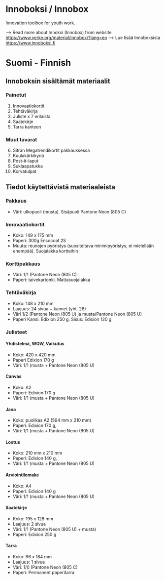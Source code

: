 # Innoboksi / Innobox
Innovation toolbox for youth work.

--> Read more about Innoksi (Innobox) from website https://www.verke.org/material/innobox/?lang=en
--> Lue lisää Innoboksista https://www.innoboksi.fi

# Suomi - Finnish


## Innoboksin sisältämät materiaalit

### Painetut
1. Innovaatiokortit
2. Tehtäväkirja
3. Juliste x 7 erilaista
4. Saatekirje
5. Tarra kanteen

### Muut tavarat  
6. Sitran Megatrendikortit pakkauksessa
7. Kuulakärkikynä
8. Post-it-laput
9. Suklaapatukka 
10. Korvatulpat

## Tiedot käytettävistä materiaaleista

### Pakkaus
* Väri: ulkopuoli (musta). Sisäpuoli Pantone Neon (805 C) 

### Innovaatiokortit
* Koko: 149 x 175 mm
* Paperi: 300g Ensocoat 2S 
* Muuta: reunojen pyöristys (suositeltava minimipyöristys, ei mielellään enempää). Suojalakka kortteihin

### Korttipakkaus
* Väri: 1/1 (Pantone Neon (805 C) 
* Paperi: taivekartonki. Mattasuojalakka

### Tehtäväkirja
* Koko: 148 x 210 mm
* Laajuus: 24 sivua + kannet (yht. 28)
* Väri 1/2 (Pantone Neon (805 U) ja musta/Pantone Neon (805 U) 
* Paperi Kansi: Edixion 250 g. Sisus: Edixion 120 g

### Julisteet

#### Yhdistelmä, WOW, Vaikutus
* Koko: 420 x 420 mm 
* Paperi Edixion 170 g 
* Väri: 1/1 (musta + Pantone Neon (805 U)

#### Canvas 
* Koko: A2
* Paperi: Edixion 170 g
* Väri: 1/1 (musta + Pantone Neon (805 U)

#### Jana 
* Koko: puolikas A2 (594 mm x 210 mm)
* Paperi: Edixion 170 g, 
* Väri: 1/1 (musta + Pantone Neon (805 U)

#### Lootus 
* Koko: 210 mm x 210 mm
* Paperi: Edixion 140 g, 
* Väri: 1/1 (musta + Pantone Neon (805 U)

#### Arviointilomake 
* Koko: A4
* Paperi: Edixion 140 g 
* Väri: 1/1 (musta + Pantone Neon (805 U)   

#### Saatekirje
* Koko: 195 x 128 mm
* Laajuus: 2 sivua
* Väri: 1/1 (Pantone Neon (805 U) + musta) 
* Paperi: Edixion 250 g

#### Tarra
* Koko: 96 x 184 mm
* Laajuus: 1 sivua
* Väri: 1/0 (Pantone Neon (805 C)
* Paperi: Permanent paperitarra
